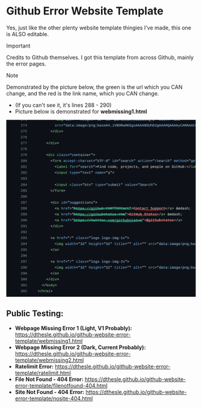 # Github Error Website Template
Yes, just like the other plenty website template thingies I've made, this one is ALSO editable.

> [!IMPORTANT]
> Credits to Github themselves.
> I got this template from across Github, mainly the error pages.

> [!NOTE]
> Demonstrated by the picture below, the green is the url which you CAN change, and the red is the link name, which you CAN change.
> - (If you can't see it, it's lines 288 - 290)
> - Picture below is demonstrated for **webmissing1.html**

![picture](/lol.png)

## Public Testing:
- **Webpage Missing Error 1 (Light, V1 Probably):** https://dthesle.github.io/github-website-error-template/webmissing1.html
- **Webpage Missing Error 2 (Dark, Current Probably):** https://dthesle.github.io/github-website-error-template/webmissing2.html
- **Ratelimit Error:** https://dthesle.github.io/github-website-error-template/ratelimit.html
- **File Not Found - 404 Error:** https://dthesle.github.io/github-website-error-template/filenotfound-404.html
- **Site Not Found - 404 Error:** https://dthesle.github.io/github-website-error-template/nosite-404.html
